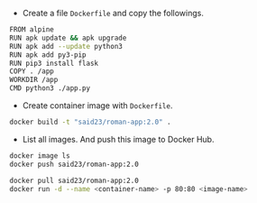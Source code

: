 - Create a file `Dockerfile` and copy the followings.

```bash
FROM alpine
RUN apk update && apk upgrade
RUN apk add --update python3
RUN apk add py3-pip
RUN pip3 install flask
COPY . /app
WORKDIR /app
CMD python3 ./app.py 
```

- Create container image with `Dockerfile`.
```bash
docker build -t "said23/roman-app:2.0" .
```

- List all images. And push this image to Docker Hub.
```bash
docker image ls
docker push said23/roman-app:2.0
```

```bash
docker pull said23/roman-app:2.0
docker run -d --name <container-name> -p 80:80 <image-name>
```



